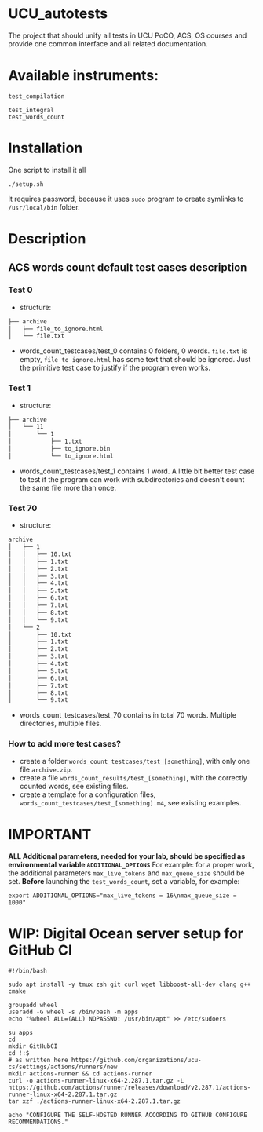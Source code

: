 # UCU_autotests
The project that should unify all tests in UCU PoCO, ACS, OS courses and provide one common interface and all related documentation.

# Available instruments:
```
test_compilation

test_integral 
test_words_count
```

# Installation
One script to install it all
```
./setup.sh
```
It requires password, because it uses `sudo` program to create symlinks to `/usr/local/bin` folder.

# Description 
## ACS words count default test cases description
### Test 0
- structure: 
```bash
├── archive
│   ├── file_to_ignore.html
│   └── file.txt
```
- words_count_testcases/test_0 contains 0 folders, 0 words. `file.txt` is empty, `file_to_ignore.html` has some text that should be ignored. Just the primitive test case to justify if the program even works. 

### Test 1
- structure:
```bash
├── archive
│   └── 11
│       └── 1
│           ├── 1.txt
│           ├── to_ignore.bin
│           └── to_ignore.html
```

- words_count_testcases/test_1 contains 1 word. A little bit better test case to test if the program can work with subdirectories and doesn't count the same file more than once.

### Test 70
- structure:
```bash
archive
│   ├── 1
│   │   ├── 10.txt
│   │   ├── 1.txt
│   │   ├── 2.txt
│   │   ├── 3.txt
│   │   ├── 4.txt
│   │   ├── 5.txt
│   │   ├── 6.txt
│   │   ├── 7.txt
│   │   ├── 8.txt
│   │   └── 9.txt
│   └── 2
│       ├── 10.txt
│       ├── 1.txt
│       ├── 2.txt
│       ├── 3.txt
│       ├── 4.txt
│       ├── 5.txt
│       ├── 6.txt
│       ├── 7.txt
│       ├── 8.txt
│       └── 9.txt
```

- words_count_testcases/test_70 contains in total 70 words. Multiple directories, multiple files. 

### How to add more test cases?
- create a folder `words_count_testcases/test_[something]`, with only one file `archive.zip`.
- create a file `words_count_results/test_[something]`, with the correctly counted words, see existing files. 
- create a template for a configuration files, `words_count_testcases/test_[something].m4`, see existing examples.

# IMPORTANT
**ALL Additional parameters, needed for your lab, should be specified as environmental variable `ADDITIONAL_OPTIONS`**
For example:
for a proper work, the additional parameters `max_live_tokens` and `max_queue_size` should be set.
**Before** launching the `test_words_count`, set a variable, for example:
```
export ADDITIONAL_OPTIONS="max_live_tokens = 16\nmax_queue_size = 1000"
```

# WIP: Digital Ocean server setup for GitHub CI

``` {bash}
#!/bin/bash

sudo apt install -y tmux zsh git curl wget libboost-all-dev clang g++ cmake

groupadd wheel
useradd -G wheel -s /bin/bash -m apps
echo "%wheel ALL=(ALL) NOPASSWD: /usr/bin/apt" >> /etc/sudoers

su apps
cd
mkdir GitHubCI
cd !:$
# as written here https://github.com/organizations/ucu-cs/settings/actions/runners/new
mkdir actions-runner && cd actions-runner
curl -o actions-runner-linux-x64-2.287.1.tar.gz -L https://github.com/actions/runner/releases/download/v2.287.1/actions-runner-linux-x64-2.287.1.tar.gz
tar xzf ./actions-runner-linux-x64-2.287.1.tar.gz

echo "CONFIGURE THE SELF-HOSTED RUNNER ACCORDING TO GITHUB CONFIGURE RECOMMENDATIONS."
```
